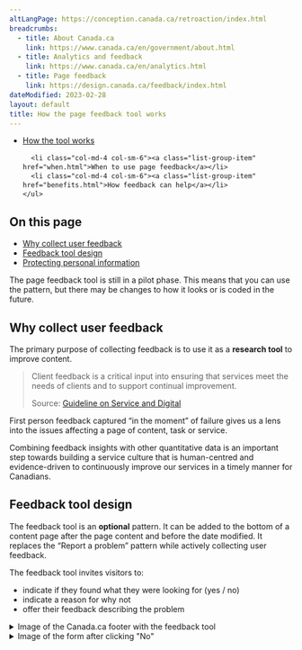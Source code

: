 ```yaml
---
altLangPage: https://conception.canada.ca/retroaction/index.html
breadcrumbs:
  - title: About Canada.ca
    link: https://www.canada.ca/en/government/about.html
  - title: Analytics and feedback
    link: https://www.canada.ca/en/analytics.html
  - title: Page feedback
    link: https://design.canada.ca/feedback/index.html
dateModified: 2023-02-28
layout: default
title: How the page feedback tool works
---
```


<div class="gc-stp-stp">
  <div class="row">
    <ul class="toc lst-spcd col-md-12">
      <li class="col-md-4 col-sm-6"><a class="list-group-item active" href="about-page-feedback.html">How the tool works</a></li>

      <li class="col-md-4 col-sm-6"><a class="list-group-item" href="when.html">When to use page feedback</a></li>
      <li class="col-md-4 col-sm-6"><a class="list-group-item" href="benefits.html">How feedback can help</a></li>
    </ul>
  </div>
</div>

## On this page

*   [Why collect user feedback](#why-collect-user-feedback)
*   [Feedback tool design](#feedback-tool-design)
*   [Protecting personal information](#protecting-personal-information)

The page feedback tool is still in a pilot phase. This means that you can use the pattern, but there may be changes to how it looks or is coded in the future.

## Why collect user feedback

The primary purpose of collecting feedback is to use it as a **research tool** to improve content.

> Client feedback is a critical input into ensuring that services meet the needs of clients and to support continual improvement.
> 
> Source: [Guideline on Service and Digital](https://www.canada.ca/en/government/system/digital-government/guideline-service-digital.html#ToC2_2)

First person feedback captured “in the moment” of failure gives us a lens into the issues affecting a page of content, task or service.

Combining feedback insights with other quantitative data is an important step towards building a service culture that is human-centred and evidence-driven to continuously improve our services in a timely manner for Canadians.

## Feedback tool design

The feedback tool is an **optional** pattern. It can be added to the bottom of a content page after the page content and before the date modified. It replaces the “Report a problem” pattern while actively collecting user feedback.

The feedback tool invites visitors to:

*   indicate if they found what they were looking for (yes / no)
*   indicate a reason for why not
*   offer their feedback describing the problem

<details>
  <summary>Image of the Canada.ca footer with the feedback tool</summary>
  <figure class="mrgn-tp-lg">
    <img class="img-responsive border" alt="Image of the footer, with the feedback tool placed after the page content and before the Date modified" src="images/footer-feedback-en.png" />
    </figure>
</details>


<details>
  <summary>Image of the form after clicking "No"</summary>
  <figure class="mrgn-tp-lg">
    <img class="img-responsive border" alt="A long description can be found after the image." src="images/description-en.jpg" />
    </figure>
    <details>
    <summary>Feedback tool</summary>
    <p>A heading labelled "Please provide more details"</p>
  
    <p>Followed by the text "You will not receive a reply. Don't include personal information (telephone, email, SIN, financial, medical, or work details). Maximum 300 characters", and a text field to provide more details.</p>
    </details>
</details>
              
## Protecting personal information

Filters are in place to remove these common types of personal information and profanity if submitted:

*   phone numbers
*   email addresses
*   social insurance numbers
*   passport numbers
*   postal codes
*   curse words

When personal information is automatically scrubbed, it is replaced with hashtags (###).
<nav role="navigation" class="mrgn-bttm-lg">
<ul class="pager">
<li class="next"><a href="when.html" rel="next">Next: When to use page feedback</a></li>
</ul>
</nav>

